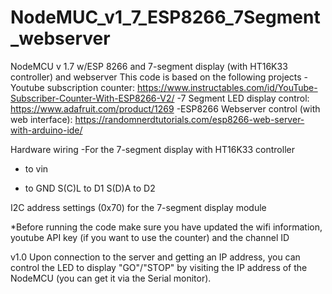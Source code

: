 # NodeMUC_v1_7_ESP8266_7Segment_webserver
NodeMCU v 1.7 w/ESP 8266 and 7-segment display (with HT16K33 controller) and webserver
This code is based on the following projects
-Youtube subscription counter: https://www.instructables.com/id/YouTube-Subscriber-Counter-With-ESP8266-V2/
-7 Segment LED display control: https://www.adafruit.com/product/1269
-ESP8266 Webserver control (with web interface): https://randomnerdtutorials.com/esp8266-web-server-with-arduino-ide/

Hardware wiring
-For the 7-segment display with HT16K33 controller
+ to vin
- to GND
S(C)L to D1
S(D)A to D2

I2C address settings (0x70) for the 7-segment display module

*Before running the code make sure you have updated the wifi information, youtube API key (if you want to use the counter)
and the channel ID

v1.0
Upon connection to the server and getting an IP address, you can control the LED to display "GO"/"STOP" by
visiting the IP address of the NodeMCU (you can get it via the Serial monitor).
